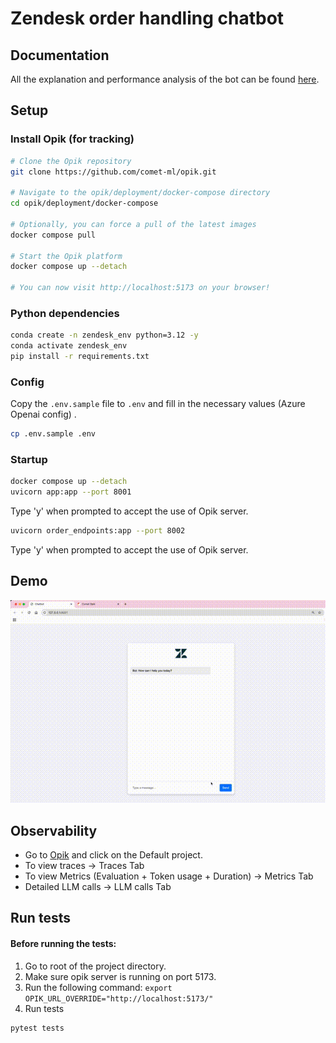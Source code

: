 # Zendesk order handling chatbot
## Documentation
All the explanation and performance analysis of the bot can be found [here](Documentation/doc.md).
## Setup

### Install Opik (for tracking)
```bash
# Clone the Opik repository
git clone https://github.com/comet-ml/opik.git

# Navigate to the opik/deployment/docker-compose directory
cd opik/deployment/docker-compose

# Optionally, you can force a pull of the latest images
docker compose pull

# Start the Opik platform
docker compose up --detach

# You can now visit http://localhost:5173 on your browser!
```
### Python dependencies


```bash
conda create -n zendesk_env python=3.12 -y
conda activate zendesk_env
pip install -r requirements.txt
```
### Config
Copy the `.env.sample` file to `.env` and fill in the necessary values (Azure Openai config) .

```bash
cp .env.sample .env
```
### Startup
```bash
docker compose up --detach
uvicorn app:app --port 8001
```
Type 'y' when prompted to accept the use of Opik server.
```bash
uvicorn order_endpoints:app --port 8002
```
Type 'y' when prompted to accept the use of Opik server.

## Demo
![demo_zendesk_chatbot.gif](demo_zendesk_chatbot.gif)

## Observability
- Go to [Opik](http://http://localhost:5173/default/projects) and click on the Default project.
- To view traces -> Traces Tab
- To view Metrics (Evaluation + Token usage + Duration) -> Metrics Tab
- Detailed LLM calls -> LLM calls Tab


## Run tests
#### Before running the tests:
1. Go to root of the project directory.
2. Make sure opik server is running on port 5173.
3. Run the following command: ```export OPIK_URL_OVERRIDE="http://localhost:5173/"```
4. Run tests
```bash
pytest tests
```


